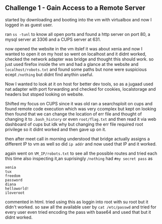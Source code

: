 ## Challenge 1 - Gain Access to a Remote Server

started by downloading and booting into the vm with virtualbox and now I logged in as guest user.

ran `ss -tunl` to know all open ports and found a http server on port 80, a mysql server at 3306 and a CUPS server at 631.

now opened the website in the vm itslef it was about xenia and now I wanted to open it on my host so went on localhost and it didnt worked, checked the network adapter was bridge and thought this should work. so just used firefox inside the vm and had a glance at the website and `localhost/robots.txt` and found some paths but none were suspicious ecept `/nothing` but didnt find anythin useful.

Now I wanted to look at it on host for better dev tools, so as a jugaad used nat adapter with port forwarding and checked for cookies, localstorage and headers but stoped looking on website.

Shifted my focus on CUPS since it was old ran a searchsploit on cups and found remote code execution which was very ccomplex but kept on looking then found that we can change the location of err file and thought of changing it to `.bash_history` or even `root/flag.txt` and then read it via web dashboard of cups but idk why but changing the err file required root privilege so it didnt worked and then gave up on it.

then after meet call in morning understood that bridge actually assigns a different IP to vm as well so did `ip addr` and now used that IP and it worked.

again went on `VM_IP/robots.txt` to see all the possible routes and tried each this time also inspecting it,an suprisingly `/nothing` had `#my secret pass` as

```
xenia
tux
freedom
password
diana
helloworld!
iloveroot
```

commented in html. tried using this as loggin into root with su root but it didn't worked. so saw all the available user by `cat /etc/passwd` and tried for every user even tried encoding the pass with base64 and used that but it didnt worked.
